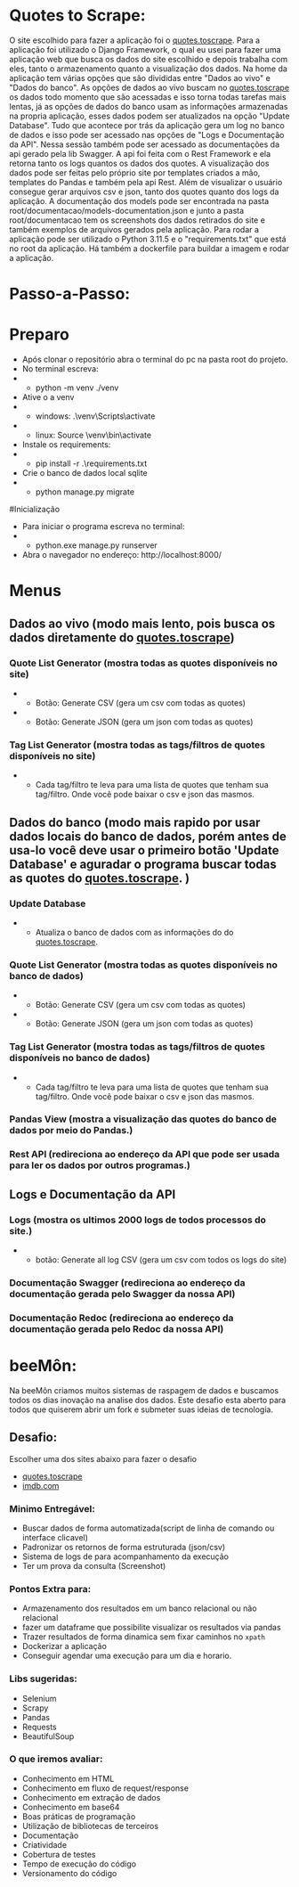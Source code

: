 # Quotes to Scrape:
O site escolhido para fazer a aplicação foi o [quotes.toscrape](https://quotes.toscrape.com/). Para a aplicação foi utilizado o Django Framework, o qual eu usei para fazer uma aplicação web que busca os dados do site escolhido e depois trabalha com eles, tanto o armazenamento quanto a visualização dos dados.
Na home da aplicação tem várias opções que são divididas entre "Dados ao vivo" e "Dados do banco". As opções de dados ao vivo buscam no [quotes.toscrape](https://quotes.toscrape.com/) os dados todo momento que são acessadas e isso torna todas tarefas mais lentas, já as opções de dados do banco usam as informações armazenadas na propria aplicação, esses dados podem ser atualizados na opção "Update Database".
Tudo que acontece por trás da aplicação gera um log no banco de dados e isso pode ser acessado nas opções de "Logs e Documentação da API". Nessa sessão também pode ser acessado as documentações da api gerado pela lib Swagger.
A api foi feita com o Rest Framework e ela retorna tanto os logs quantos os dados dos quotes.
A visualização dos dados pode ser feitas pelo próprio site por templates criados a mão, templates do Pandas e também pela api Rest.
Além de visualizar o usuário consegue gerar arquivos csv e json, tanto dos quotes quanto dos logs da aplicação.
A documentação dos models pode ser encontrada na pasta root/documentacao/models-documentation.json e junto a pasta root/documentacao tem os screenshots dos dados retirados do site e também exemplos de arquivos gerados pela aplicação.
Para rodar a aplicação pode ser utilizado o Python 3.11.5 e o "requirements.txt" que está no root da aplicação. Há também a dockerfile para buildar a imagem e rodar a aplicação.

# Passo-a-Passo:

# Preparo
- Após clonar o repositório abra o terminal do pc na pasta root do projeto.
- No terminal escreva: 
- - python -m venv ./venv
- Ative o a venv
- - windows: .\venv\Scripts\activate
- - linux: Source \venv\bin\activate
- Instale os requirements:
- - pip install -r .\requirements.txt
- Crie o banco de dados local sqlite
- - python manage.py migrate

#Inicialização
- Para iniciar o programa escreva no terminal:
- - python.exe manage.py runserver
- Abra o navegador no endereço: http://localhost:8000/

# Menus
## Dados ao vivo (modo mais lento, pois busca os dados diretamente do [quotes.toscrape](https://quotes.toscrape.com/))
### Quote List Generator (mostra todas as quotes disponíveis no site)
- - Botão: Generate CSV (gera um csv com todas as quotes)
- - Botão: Generate JSON (gera um json com todas as quotes)
### Tag List Generator (mostra todas as tags/filtros de quotes disponíveis no site)
- - Cada tag/filtro te leva para uma lista de quotes que tenham sua tag/filtro. Onde você pode baixar o csv e json das masmos.

## Dados do banco (modo mais rapido por usar dados locais do banco de dados, porém antes de usa-lo você deve usar o primeiro botão 'Update Database' e aguradar o programa buscar todas as quotes do [quotes.toscrape](https://quotes.toscrape.com/). )
### Update Database
- - Atualiza o banco de dados com as informações do do [quotes.toscrape](https://quotes.toscrape.com/).
### Quote List Generator (mostra todas as quotes disponíveis no banco de dados)
- - Botão: Generate CSV (gera um csv com todas as quotes)
- - Botão: Generate JSON (gera um json com todas as quotes)
### Tag List Generator (mostra todas as tags/filtros de quotes disponíveis no banco de dados)
- - Cada tag/filtro te leva para uma lista de quotes que tenham sua tag/filtro. Onde você pode baixar o csv e json das masmos.
### Pandas View (mostra a visualização das quotes do banco de dados por meio do Pandas.)
### Rest API (redireciona ao endereço da API que pode ser usada para ler os dados por outros programas.)

## Logs e Documentação da API
### Logs (mostra os ultimos 2000 logs de todos processos do site.)
- - botão: Generate all log CSV (gera um csv com todos os logs do site)
### Documentação Swagger (redireciona ao endereço da documentação gerada pelo Swagger da nossa API)
### Documentação Redoc (redireciona ao endereço da documentação gerada pelo Redoc da nossa API)

# beeMôn:

Na beeMôn criamos muitos sistemas de raspagem de dados e buscamos todos os dias inovação na analise dos dados. Este desafio esta aberto para todos que quiserem abrir um fork e submeter suas ideias de tecnologia.

## Desafio:
Escolher uma dos sites abaixo para fazer o desafio

- [quotes.toscrape](https://quotes.toscrape.com/)
- [imdb.com](https://www.imdb.com/chart/top/?ref_=nv_mv_250)

### Minimo Entregável:

- Buscar dados de forma automatizada(script de linha de comando ou interface clicavel)
- Padronizar os retornos de forma estruturada (json/csv)
- Sistema de logs de para acompanhamento da execução
- Ter um prova da consulta (Screenshot)

### Pontos Extra para:

- Armazenamento dos resultados em um banco relacional ou não relacional
- fazer um dataframe que possibilite visualizar os resultados via pandas
- Trazer resultados de forma dinamica sem fixar caminhos no `xpath`
- Dockerizar a aplicação
- Conseguir agendar uma execução para um dia e horario.

### Libs sugeridas:

 - Selenium 
 - Scrapy
 - Pandas
 - Requests
 - BeautifulSoup 


### O que iremos avaliar:

- Conhecimento em HTML
- Conhecimento em fluxo de request/response
- Conhecimento em extração de dados
- Conhecimento em base64
- Boas práticas de programação
- Utilização de bibliotecas de terceiros
- Documentação
- Criatividade
- Cobertura de testes
- Tempo de execução do código
- Versionamento do código




